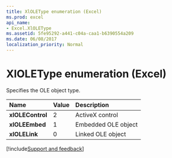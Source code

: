```yaml
---
title: XlOLEType enumeration (Excel)
ms.prod: excel
api_name:
- Excel.XlOLEType
ms.assetid: 5fe95292-a441-c04a-caa1-b6390554a209
ms.date: 06/08/2017
localization_priority: Normal
---
```



# XlOLEType enumeration (Excel)

Specifies the OLE object type.



|Name|Value|Description|
|:-----|:-----|:-----|
| **xlOLEControl**|2|ActiveX control|
| **xlOLEEmbed**|1|Embedded OLE object|
| **xlOLELink**|0|Linked OLE object|

[!include[Support and feedback](~/includes/feedback-boilerplate.md)]